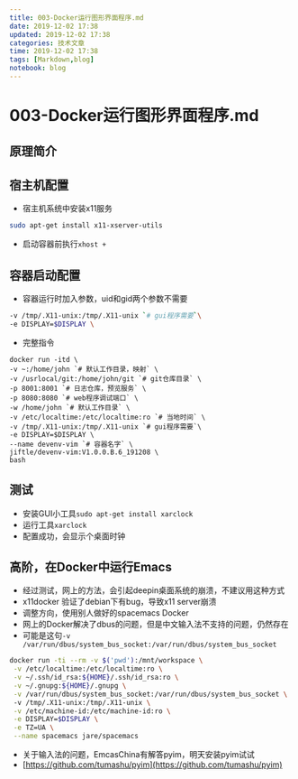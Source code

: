 ```yaml
---
title: 003-Docker运行图形界面程序.md
date: 2019-12-02 17:38
updated: 2019-12-02 17:38
categories: 技术文章
time: 2019-12-02 17:38
tags: [Markdown,blog]
notebook: blog
---
```


# 003-Docker运行图形界面程序.md

## 原理简介

## 宿主机配置

- 宿主机系统中安装x11服务
```bash
sudo apt-get install x11-xserver-utils
```
- 启动容器前执行`xhost +`

## 容器启动配置

- 容器运行时加入参数，uid和gid两个参数不需要
```bash
-v /tmp/.X11-unix:/tmp/.X11-unix `# gui程序需要`\
-e DISPLAY=$DISPLAY \
```
- 完整指令
```
docker run -itd \
-v ~:/home/john `# 默认工作目录，映射` \
-v /usrlocal/git:/home/john/git `# git仓库目录` \
-p 8001:8001 `# 日志仓库，预览服务` \
-p 8080:8080 `# web程序调试端口` \
-w /home/john `# 默认工作目录` \
-v /etc/localtime:/etc/localtime:ro `# 当地时间` \
-v /tmp/.X11-unix:/tmp/.X11-unix `# gui程序需要`\
-e DISPLAY=$DISPLAY \
--name devenv-vim `# 容器名字` \
jiftle/devenv-vim:V1.0.0.B.6_191208 \
bash
```

## 测试

- 安装GUI小工具`sudo apt-get install xarclock`
- 运行工具`xarclock`
- 配置成功，会显示个桌面时钟

## 高阶，在Docker中运行Emacs

- 经过测试，网上的方法，会引起deepin桌面系统的崩溃，不建议用这种方式
- x11docker 验证了debian下有bug，导致x11 server崩溃
- 调整方向，使用别人做好的spacemacs Docker
- 网上的Docker解决了dbus的问题，但是中文输入法不支持的问题，仍然存在
- 可能是这句`-v /var/run/dbus/system_bus_socket:/var/run/dbus/system_bus_socket `
```bash
docker run -ti --rm -v $('pwd'):/mnt/workspace \
 -v /etc/localtime:/etc/localtime:ro \
 -v ~/.ssh/id_rsa:${HOME}/.ssh/id_rsa:ro \
 -v ~/.gnupg:${HOME}/.gnupg \
 -v /var/run/dbus/system_bus_socket:/var/run/dbus/system_bus_socket \  
 -v /tmp/.X11-unix:/tmp/.X11-unix \
 -v /etc/machine-id:/etc/machine-id:ro \
 -e DISPLAY=$DISPLAY \
 -e TZ=UA \
 --name spacemacs jare/spacemacs
 ```
- 关于输入法的问题，EmcasChina有解答pyim，明天安装pyim试试
- [https://github.com/tumashu/pyim](https://github.com/tumashu/pyim)
